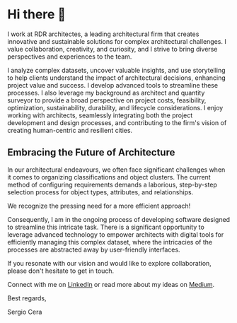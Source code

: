 # Hi there 👋

I work at RDR architectes, a leading architectural firm that creates innovative and sustainable solutions for complex architectural challenges. I value collaboration, creativity, and curiosity, and I strive to bring diverse perspectives and experiences to the team.

I analyze complex datasets, uncover valuable insights, and use storytelling to help clients understand the impact of architectural decisions, enhancing project value and success. I develop advanced tools to streamline these processes. I also leverage my background as architect and quantity surveyor to provide a broad perspective on project costs, feasibility, optimization, sustainability, durability, and lifecycle considerations. I enjoy working with architects, seamlessly integrating both the project development and design processes, and contributing to the firm's vision of creating human-centric and resilient cities.

## Embracing the Future of Architecture

In our architectural endeavours, we often face significant challenges when it comes to organizing classifications and object clusters. The current method of configuring requirements demands a laborious, step-by-step selection process for object types, attributes, and relationships.

We recognize the pressing need for a more efficient approach!

Consequently, I am in the ongoing process of developing software designed to streamline this intricate task. There is a significant opportunity to leverage advanced technology to empower architects with digital tools for efficiently managing this complex dataset, where the intricacies of the processes are abstracted away by user-friendly interfaces.

If you resonate with our vision and would like to explore collaboration, please don't hesitate to get in touch.

Connect with me on [LinkedIn](https://www.linkedin.com/in/sergio-cera/) or read more about my ideas on [Medium](https://medium.com/@sergicera).

Best regards,

Sergio Cera
